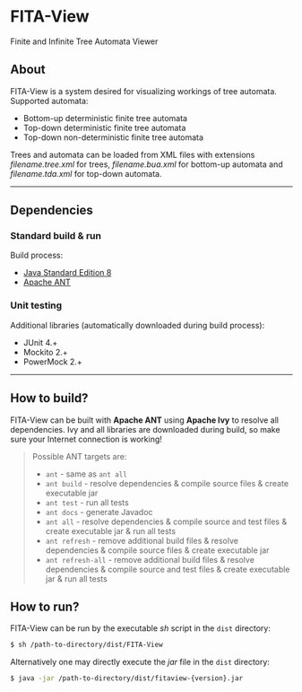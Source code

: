 # FITA-View
Finite and Infinite Tree Automata Viewer

## About
FITA-View is a system desired for visualizing workings of tree automata. Supported automata:
+ Bottom-up deterministic finite tree automata
+ Top-down deterministic finite tree automata
+ Top-down non-deterministic finite tree automata

Trees and automata can be loaded from XML files with extensions *filename.tree.xml* for trees, *filename.bua.xml* for bottom-up automata and *filename.tda.xml* for top-down automata.

-----

## Dependencies

### Standard build & run
Build process:
+ [Java Standard Edition 8](https://www.oracle.com/technetwork/java/javase/overview/index.html)
+ [Apache ANT](http://ant.apache.org/)

### Unit testing
Additional libraries (automatically downloaded during build process):
+ JUnit 4.+
+ Mockito 2.+
+ PowerMock 2.+

-----

## How to build?
FITA-View can be built with **Apache ANT** using **Apache Ivy** to resolve all dependencies. Ivy and all libraries are downloaded during build, so make sure your Internet connection is working!

> Possible ANT targets are:
> + `ant` - same as `ant all`
> + `ant build` - resolve dependencies & compile source files & create executable jar
> + `ant test` - run all tests
> + `ant docs` - generate Javadoc
> + `ant all` - resolve dependencies & compile source and test files & create executable jar & run all tests
> + `ant refresh` - remove additional build files & resolve dependencies & compile source files & create executable jar
> + `ant refresh-all` - remove additional build files & resolve dependencies & compile source and test files & create executable jar & run all tests

## How to run?
FITA-View can be run by the executable *sh* script in the `dist` directory:
```sh
$ sh /path-to-directory/dist/FITA-View
```

Alternatively one may directly execute the *jar* file in the `dist` directory:
```sh
$ java -jar /path-to-directory/dist/fitaview-{version}.jar
```
